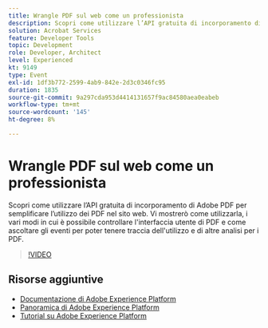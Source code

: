 ```yaml
---
title: Wrangle PDF sul web come un professionista
description: Scopri come utilizzare l’API gratuita di incorporamento di Adobe PDF per semplificare l’utilizzo dei PDF nel sito web. Vi mostrerò come utilizzarla, i vari modi in cui è possibile controllare l'interfaccia utente di PDF e come ascoltare gli eventi per poter tenere traccia dell'utilizzo e di altre analisi per i PDF.
solution: Acrobat Services
feature: Developer Tools
topic: Development
role: Developer, Architect
level: Experienced
kt: 9149
type: Event
exl-id: 1df3b772-2599-4ab9-842e-2d3c0346fc95
duration: 1835
source-git-commit: 9a297cda953d4414131657f9ac84580aea0eabeb
workflow-type: tm+mt
source-wordcount: '145'
ht-degree: 8%

---
```


# Wrangle PDF sul web come un professionista

Scopri come utilizzare l’API gratuita di incorporamento di Adobe PDF per semplificare l’utilizzo dei PDF nel sito web. Vi mostrerò come utilizzarla, i vari modi in cui è possibile controllare l&#39;interfaccia utente di PDF e come ascoltare gli eventi per poter tenere traccia dell&#39;utilizzo e di altre analisi per i PDF.


>[!VIDEO](https://video.tv.adobe.com/v/337602/?quality=12&learn=on&hidetitle=true)

## Risorse aggiuntive

- [Documentazione di Adobe Experience Platform](https://experienceleague.adobe.com/docs/experience-platform.html?lang=it)
- [Panoramica di Adobe Experience Platform](https://experienceleague.adobe.com/docs/experience-platform/landing/home.html?lang=it)
- [Tutorial su Adobe Experience Platform](https://experienceleague.adobe.com/docs/platform-learn/tutorials/overview.html?lang=it)
